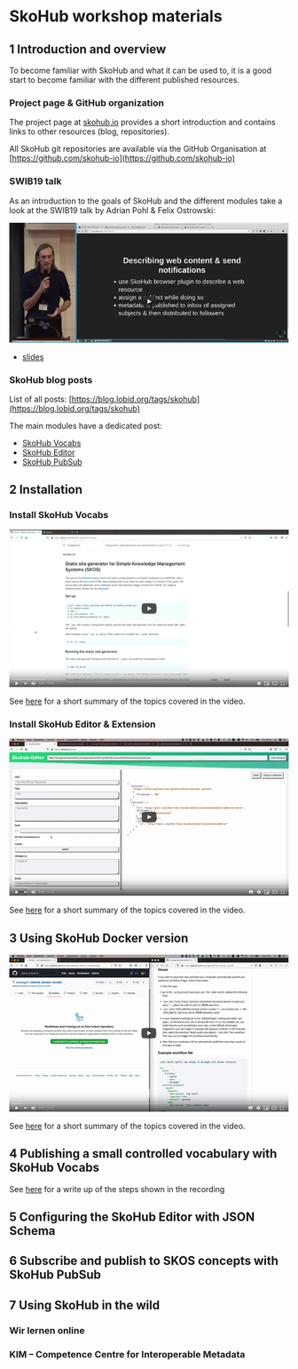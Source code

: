 # SkoHub workshop materials

## 1 Introduction and overview

To become familiar with SkoHub and what it can be used to, it is a good start to become familiar with the different published resources. 

### Project page & GitHub organization

The project page at [skohub.io](https://skohub.io) provides a short introduction and contains links to other resources (blog, repositories).

All SkoHub git repositories are available via the GitHub Organisation at [https://github.com/skohub-io](https://github.com/skohub-io)

### SWIB19 talk

As an introduction to the goals of SkoHub and the different modules take a look at the SWIB19 talk by Adrian Pohl & Felix Ostrowski:

[![Video](/img/swib19-recording.png)](https://www.youtube.com/watch?v=9cmkKPC3jlo)

- [slides](https://pad.gwdg.de/p/BJvl5sFiB)

### SkoHub blog posts 

List of all posts: [https://blog.lobid.org/tags/skohub](https://blog.lobid.org/tags/skohub)

The main modules have a dedicated post:

- [SkoHub Vocabs](https://blog.lobid.org/2019/09/27/presenting-skohub-vocabs.html)
- [SkoHub Editor](https://blog.lobid.org/2020/03/31/skohub-editor.html)
- [SkoHub PubSub](https://blog.lobid.org/2020/06/25/skohub-pubsub.html)

## 2 Installation

### Install SkoHub Vocabs

[![Video](/img/skohub-vocabs-local-setup.png)](https://youtu.be/d3RRWt16F8w)

See [here](/resources/install-and-overview-skohub-vocabs.md) for a short summary of the topics covered in the video.

### Install SkoHub Editor & Extension

[![Video](/img/skohub-editor-extension.png)](https://youtu.be/Fn_4HiQdzx4)

See [here](/resources/install-and-overview-skohub-editor.md) for a short summary of the topics covered in the video.

## 3 Using SkoHub Docker version

[![Video](/img/skohub-docker-vocabs.png)](https://youtu.be/NOg6g94NxMk)

See [here](/resources/skohub-docker-vocabs.md) for a short summary of the topics covered in the video.

## 4 Publishing a small controlled vocabulary with SkoHub Vocabs

See [here](/resources/publish-vocab.md) for a write up of the steps shown in the recording

## 5 Configuring the SkoHub Editor with JSON Schema

## 6 Subscribe and publish to SKOS concepts with SkoHub PubSub

## 7 Using SkoHub in the wild

### Wir lernen online

### KIM – Competence Centre for Interoperable Metadata
